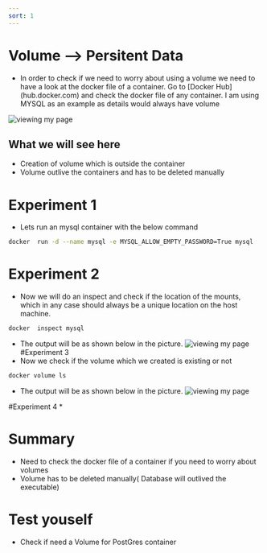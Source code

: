 ```yaml
---
sort: 1
---
```


# Volume --> Persitent Data

* In order to check if we need to worry about using a volume we need to have a look at the docker file of a container. Go to [Docker Hub] (hub.docker.com) and check the docker file of any container. I am using MYSQL as an example as details would always have volume

![viewing my page](/L05-E01-P03.png)

## What we will see here
* Creation of volume which is outside the container 
* Volume outlive the containers and has to be deleted manually

# Experiment 1
 * Lets run an mysql container with the below command
```bash
docker  run -d --name mysql -e MYSQL_ALLOW_EMPTY_PASSWORD=True mysql
```
# Experiment 2
* Now we will do an inspect and check if the location of the mounts, which in any case should always be a unique location on the host machine.
```bash
docker  inspect mysql
```
* The output will be as shown below in the picture.
![viewing my page](/L05-E01-P01.png)
#Experiment 3
* Now we check if the volume which we created is existing or not
```bash
docker volume ls
```
* The output will be as shown below in the picture.
![viewing my page](/L05-E01-P02.png)

#Experiment 4 
*

# Summary
 * Need to check the docker file of a container if you need to worry about volumes
 * Volume has to be deleted manually( Database will outlived the executable) 


# Test youself
 * Check if need a Volume for PostGres container


